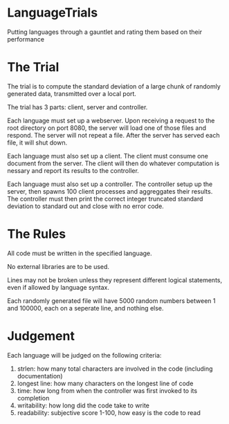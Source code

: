 LanguageTrials
==============

Putting languages through a gauntlet and rating them based on their performance


The Trial
=========

The trial is to compute the standard deviation of a large chunk of randomly generated data, transmitted over a local port.

The trial has 3 parts: client, server and controller.

Each language must set up a webserver.  Upon receiving a request to the root directory on port 8080, the server will load one of those files and respond.  The server will not repeat a file.  After the server has served each file, it will shut down.

Each language must also set up a client.  The client must consume one document from the server.  The client will then do whatever computation is nessary and report its results to the controller.

Each language must also set up a controller.  The controller setup up the server, then spawns 100 client processes and aggreggates their results.  The controller must then print the correct integer truncated standard deviation to standard out and close with no error code.


The Rules
=========

All code must be written in the specified language.

No external libraries are to be used.

Lines may not be broken unless they represent different logical statements, even if allowed by language syntax.

Each randomly generated file will have 5000 random numbers between 1 and 100000, each on a seperate line, and nothing else.


Judgement
=========

Each language will be judged on the following criteria:

1.  strlen: how many total characters are involved in the code (including documentation)
2.  longest line: how many characters on the longest line of code
3.  time: how long from when the controller was first invoked to its completion
4.  writability: how long did the code take to write
5.  readability: subjective score 1-100, how easy is the code to read
